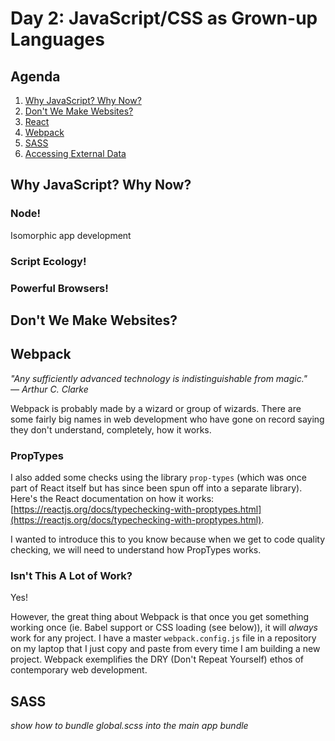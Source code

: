 # Day 2: JavaScript/CSS as Grown-up Languages

## Agenda

1. [Why JavaScript? Why Now?](#why-javascript-why-now)
1. [Don't We Make Websites?](#dont-we-make-websites)
1. [React](#react)
1. [Webpack](#webpack)
1. [SASS](#sass)
1. [Accessing External Data](#accessing-external-data)

## Why JavaScript? Why Now?

### Node!

Isomorphic app development

### Script Ecology!

### Powerful Browsers!

## Don't We Make Websites?

## Webpack

*"Any sufficiently advanced technology is indistinguishable from magic."*  
*— Arthur C. Clarke*

Webpack is probably made by a wizard or group of wizards. There are some fairly big names in web development who have gone on record saying they don't understand, completely, how it works.

### PropTypes

I also added some checks using the library `prop-types` (which was once part of React itself but has since been spun off into a separate library). Here's the React documentation on how it works: [https://reactjs.org/docs/typechecking-with-proptypes.html](https://reactjs.org/docs/typechecking-with-proptypes.html).

I wanted to introduce this to you know because when we get to code quality checking, we will need to understand how PropTypes works.

### Isn't This A Lot of Work?

Yes!

However, the great thing about Webpack is that once you get something working once (ie. Babel support or CSS loading (see below)), it will *always* work for any project. I have a master `webpack.config.js` file in a repository on my laptop that I just copy and paste from every time I am building a new project. Webpack exemplifies the DRY (Don't Repeat Yourself) ethos of contemporary web development.

## SASS

*show how to bundle global.scss into the main app bundle*